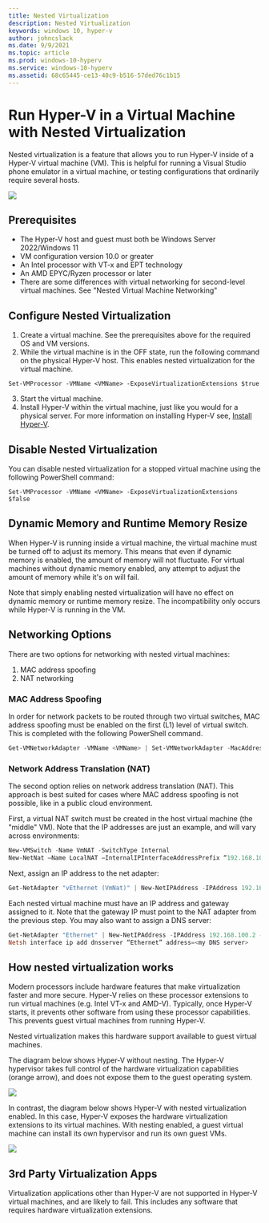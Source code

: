 ```yaml
---
title: Nested Virtualization
description: Nested Virtualization
keywords: windows 10, hyper-v
author: johncslack
ms.date: 9/9/2021
ms.topic: article
ms.prod: windows-10-hyperv
ms.service: windows-10-hyperv
ms.assetid: 68c65445-ce13-40c9-b516-57ded76c1b15
---
```


# Run Hyper-V in a Virtual Machine with Nested Virtualization

Nested virtualization is a feature that allows you to run Hyper-V inside of a Hyper-V virtual machine (VM). This is helpful for running a Visual Studio phone emulator in a virtual machine, or testing configurations that ordinarily require several hosts.

![](./media/HyperVNesting.png)

## Prerequisites

* The Hyper-V host and guest must both be Windows Server 2022/Windows 11
* VM configuration version 10.0 or greater
* An Intel processor with VT-x and EPT technology
* An AMD EPYC/Ryzen processor or later
* There are some differences with virtual networking for second-level virtual machines. See "Nested Virtual Machine Networking"


## Configure Nested Virtualization

1. Create a virtual machine. See the prerequisites above for the required OS and VM versions.
2. While the virtual machine is in the OFF state, run the following command on the physical Hyper-V host. This enables nested virtualization for the virtual machine.

```
Set-VMProcessor -VMName <VMName> -ExposeVirtualizationExtensions $true
```
3. Start the virtual machine.
4. Install Hyper-V within the virtual machine, just like you would for a physical server. For more information on installing Hyper-V see, [Install Hyper-V](../quick-start/enable-hyper-v.md).

## Disable Nested Virtualization
You can disable nested virtualization for a stopped virtual machine using the following PowerShell command:
```
Set-VMProcessor -VMName <VMName> -ExposeVirtualizationExtensions $false
```

## Dynamic Memory and Runtime Memory Resize
When Hyper-V is running inside a virtual machine, the virtual machine must be turned off to adjust its memory. This means that even if dynamic memory is enabled, the amount of memory will not fluctuate. For virtual machines without dynamic memory enabled, any attempt to adjust the amount of memory while it's on will fail. 

Note that simply enabling nested virtualization will have no effect on dynamic memory or runtime memory resize. The incompatibility only occurs while Hyper-V is running in the VM.

## Networking Options

There are two options for networking with nested virtual machines: 

1. MAC address spoofing
2. NAT networking

### MAC Address Spoofing
In order for network packets to be routed through two virtual switches, MAC address spoofing must be enabled on the first (L1) level of virtual switch. This is completed with the following PowerShell command.

``` PowerShell
Get-VMNetworkAdapter -VMName <VMName> | Set-VMNetworkAdapter -MacAddressSpoofing On
```

### Network Address Translation (NAT)
The second option relies on network address translation (NAT). This approach is best suited for cases where MAC address spoofing is not possible, like in a public cloud environment.

First, a virtual NAT switch must be created in the host virtual machine (the "middle" VM). Note that the IP addresses are just an example, and will vary across environments:

``` PowerShell
New-VMSwitch -Name VmNAT -SwitchType Internal
New-NetNat –Name LocalNAT –InternalIPInterfaceAddressPrefix “192.168.100.0/24”
```

Next, assign an IP address to the net adapter:

``` PowerShell
Get-NetAdapter "vEthernet (VmNat)" | New-NetIPAddress -IPAddress 192.168.100.1 -AddressFamily IPv4 -PrefixLength 24
```

Each nested virtual machine must have an IP address and gateway assigned to it. Note that the gateway IP must point to the NAT adapter from the previous step. You may also want to assign a DNS server:

``` PowerShell
Get-NetAdapter "Ethernet" | New-NetIPAddress -IPAddress 192.168.100.2 -DefaultGateway 192.168.100.1 -AddressFamily IPv4 -PrefixLength 24
Netsh interface ip add dnsserver “Ethernet” address=<my DNS server>
```

## How nested virtualization works

Modern processors include hardware features that make virtualization faster and more secure. Hyper-V relies on these processor extensions to run virtual machines (e.g. Intel VT-x and AMD-V). Typically, once Hyper-V starts, it prevents other software from using these processor capabilities.  This prevents guest virtual machines from running Hyper-V.

Nested virtualization makes this hardware support available to guest virtual machines.

The diagram below shows Hyper-V without nesting.  The Hyper-V hypervisor takes full control of the hardware virtualization capabilities (orange arrow), and does not expose them to the guest operating system.

![](./media/HVNoNesting.PNG)

In contrast, the diagram below shows Hyper-V with nested virtualization enabled. In this case, Hyper-V exposes the hardware virtualization extensions to its virtual machines. With nesting enabled, a guest virtual machine can install its own hypervisor and run its own guest VMs.

![](./media/HVNesting.png)

## 3rd Party Virtualization Apps

Virtualization applications other than Hyper-V are not supported in Hyper-V virtual machines, and are likely to fail. This includes any software that requires hardware virtualization extensions.
